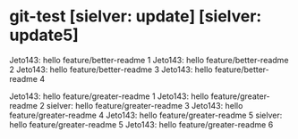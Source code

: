# git-test [sielver: update] [sielver: update5]

Jeto143: hello feature/better-readme 1
Jeto143: hello feature/better-readme 2
Jeto143: hello feature/better-readme 3
Jeto143: hello feature/better-readme 4

Jeto143: hello feature/greater-readme 1
Jeto143: hello feature/greater-readme 2
sielver: hello feature/greater-readme 3
Jeto143: hello feature/greater-readme 4
Jeto143: hello feature/greater-readme 5
sielver: hello feature/greater-readme 5
Jeto143: hello feature/greater-readme 6

